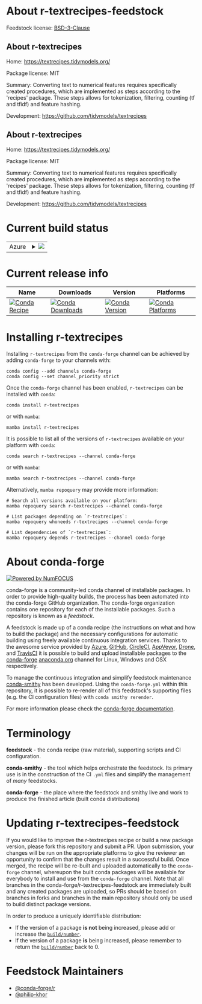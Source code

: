 About r-textrecipes-feedstock
=============================

Feedstock license: [BSD-3-Clause](https://github.com/conda-forge/r-textrecipes-feedstock/blob/main/LICENSE.txt)


About r-textrecipes
-------------------

Home: https://textrecipes.tidymodels.org/

Package license: MIT

Summary: Converting text to numerical features requires specifically created procedures, which are implemented as steps according to the 'recipes' package. These steps allows for tokenization, filtering, counting (tf and tfidf) and feature hashing.

Development: https://github.com/tidymodels/textrecipes

About r-textrecipes
-------------------

Home: https://textrecipes.tidymodels.org/

Package license: MIT

Summary: Converting text to numerical features requires specifically created procedures, which are implemented as steps according to the 'recipes' package. These steps allows for tokenization, filtering, counting (tf and tfidf) and feature hashing.

Development: https://github.com/tidymodels/textrecipes

Current build status
====================


<table>
    
  <tr>
    <td>Azure</td>
    <td>
      <details>
        <summary>
          <a href="https://dev.azure.com/conda-forge/feedstock-builds/_build/latest?definitionId=2389&branchName=main">
            <img src="https://dev.azure.com/conda-forge/feedstock-builds/_apis/build/status/r-textrecipes-feedstock?branchName=main">
          </a>
        </summary>
        <table>
          <thead><tr><th>Variant</th><th>Status</th></tr></thead>
          <tbody><tr>
              <td>linux_64_r_base4.3</td>
              <td>
                <a href="https://dev.azure.com/conda-forge/feedstock-builds/_build/latest?definitionId=2389&branchName=main">
                  <img src="https://dev.azure.com/conda-forge/feedstock-builds/_apis/build/status/r-textrecipes-feedstock?branchName=main&jobName=linux&configuration=linux%20linux_64_r_base4.3" alt="variant">
                </a>
              </td>
            </tr><tr>
              <td>linux_64_r_base4.4</td>
              <td>
                <a href="https://dev.azure.com/conda-forge/feedstock-builds/_build/latest?definitionId=2389&branchName=main">
                  <img src="https://dev.azure.com/conda-forge/feedstock-builds/_apis/build/status/r-textrecipes-feedstock?branchName=main&jobName=linux&configuration=linux%20linux_64_r_base4.4" alt="variant">
                </a>
              </td>
            </tr><tr>
              <td>osx_64_r_base4.3</td>
              <td>
                <a href="https://dev.azure.com/conda-forge/feedstock-builds/_build/latest?definitionId=2389&branchName=main">
                  <img src="https://dev.azure.com/conda-forge/feedstock-builds/_apis/build/status/r-textrecipes-feedstock?branchName=main&jobName=osx&configuration=osx%20osx_64_r_base4.3" alt="variant">
                </a>
              </td>
            </tr><tr>
              <td>osx_64_r_base4.4</td>
              <td>
                <a href="https://dev.azure.com/conda-forge/feedstock-builds/_build/latest?definitionId=2389&branchName=main">
                  <img src="https://dev.azure.com/conda-forge/feedstock-builds/_apis/build/status/r-textrecipes-feedstock?branchName=main&jobName=osx&configuration=osx%20osx_64_r_base4.4" alt="variant">
                </a>
              </td>
            </tr><tr>
              <td>osx_arm64_r_base4.3</td>
              <td>
                <a href="https://dev.azure.com/conda-forge/feedstock-builds/_build/latest?definitionId=2389&branchName=main">
                  <img src="https://dev.azure.com/conda-forge/feedstock-builds/_apis/build/status/r-textrecipes-feedstock?branchName=main&jobName=osx&configuration=osx%20osx_arm64_r_base4.3" alt="variant">
                </a>
              </td>
            </tr><tr>
              <td>osx_arm64_r_base4.4</td>
              <td>
                <a href="https://dev.azure.com/conda-forge/feedstock-builds/_build/latest?definitionId=2389&branchName=main">
                  <img src="https://dev.azure.com/conda-forge/feedstock-builds/_apis/build/status/r-textrecipes-feedstock?branchName=main&jobName=osx&configuration=osx%20osx_arm64_r_base4.4" alt="variant">
                </a>
              </td>
            </tr><tr>
              <td>win_64_r_base4.3</td>
              <td>
                <a href="https://dev.azure.com/conda-forge/feedstock-builds/_build/latest?definitionId=2389&branchName=main">
                  <img src="https://dev.azure.com/conda-forge/feedstock-builds/_apis/build/status/r-textrecipes-feedstock?branchName=main&jobName=win&configuration=win%20win_64_r_base4.3" alt="variant">
                </a>
              </td>
            </tr><tr>
              <td>win_64_r_base4.4</td>
              <td>
                <a href="https://dev.azure.com/conda-forge/feedstock-builds/_build/latest?definitionId=2389&branchName=main">
                  <img src="https://dev.azure.com/conda-forge/feedstock-builds/_apis/build/status/r-textrecipes-feedstock?branchName=main&jobName=win&configuration=win%20win_64_r_base4.4" alt="variant">
                </a>
              </td>
            </tr>
          </tbody>
        </table>
      </details>
    </td>
  </tr>
</table>

Current release info
====================

| Name | Downloads | Version | Platforms |
| --- | --- | --- | --- |
| [![Conda Recipe](https://img.shields.io/badge/recipe-r--textrecipes-green.svg)](https://anaconda.org/conda-forge/r-textrecipes) | [![Conda Downloads](https://img.shields.io/conda/dn/conda-forge/r-textrecipes.svg)](https://anaconda.org/conda-forge/r-textrecipes) | [![Conda Version](https://img.shields.io/conda/vn/conda-forge/r-textrecipes.svg)](https://anaconda.org/conda-forge/r-textrecipes) | [![Conda Platforms](https://img.shields.io/conda/pn/conda-forge/r-textrecipes.svg)](https://anaconda.org/conda-forge/r-textrecipes) |

Installing r-textrecipes
========================

Installing `r-textrecipes` from the `conda-forge` channel can be achieved by adding `conda-forge` to your channels with:

```
conda config --add channels conda-forge
conda config --set channel_priority strict
```

Once the `conda-forge` channel has been enabled, `r-textrecipes` can be installed with `conda`:

```
conda install r-textrecipes
```

or with `mamba`:

```
mamba install r-textrecipes
```

It is possible to list all of the versions of `r-textrecipes` available on your platform with `conda`:

```
conda search r-textrecipes --channel conda-forge
```

or with `mamba`:

```
mamba search r-textrecipes --channel conda-forge
```

Alternatively, `mamba repoquery` may provide more information:

```
# Search all versions available on your platform:
mamba repoquery search r-textrecipes --channel conda-forge

# List packages depending on `r-textrecipes`:
mamba repoquery whoneeds r-textrecipes --channel conda-forge

# List dependencies of `r-textrecipes`:
mamba repoquery depends r-textrecipes --channel conda-forge
```


About conda-forge
=================

[![Powered by
NumFOCUS](https://img.shields.io/badge/powered%20by-NumFOCUS-orange.svg?style=flat&colorA=E1523D&colorB=007D8A)](https://numfocus.org)

conda-forge is a community-led conda channel of installable packages.
In order to provide high-quality builds, the process has been automated into the
conda-forge GitHub organization. The conda-forge organization contains one repository
for each of the installable packages. Such a repository is known as a *feedstock*.

A feedstock is made up of a conda recipe (the instructions on what and how to build
the package) and the necessary configurations for automatic building using freely
available continuous integration services. Thanks to the awesome service provided by
[Azure](https://azure.microsoft.com/en-us/services/devops/), [GitHub](https://github.com/),
[CircleCI](https://circleci.com/), [AppVeyor](https://www.appveyor.com/),
[Drone](https://cloud.drone.io/welcome), and [TravisCI](https://travis-ci.com/)
it is possible to build and upload installable packages to the
[conda-forge](https://anaconda.org/conda-forge) [anaconda.org](https://anaconda.org/)
channel for Linux, Windows and OSX respectively.

To manage the continuous integration and simplify feedstock maintenance
[conda-smithy](https://github.com/conda-forge/conda-smithy) has been developed.
Using the ``conda-forge.yml`` within this repository, it is possible to re-render all of
this feedstock's supporting files (e.g. the CI configuration files) with ``conda smithy rerender``.

For more information please check the [conda-forge documentation](https://conda-forge.org/docs/).

Terminology
===========

**feedstock** - the conda recipe (raw material), supporting scripts and CI configuration.

**conda-smithy** - the tool which helps orchestrate the feedstock.
                   Its primary use is in the construction of the CI ``.yml`` files
                   and simplify the management of *many* feedstocks.

**conda-forge** - the place where the feedstock and smithy live and work to
                  produce the finished article (built conda distributions)


Updating r-textrecipes-feedstock
================================

If you would like to improve the r-textrecipes recipe or build a new
package version, please fork this repository and submit a PR. Upon submission,
your changes will be run on the appropriate platforms to give the reviewer an
opportunity to confirm that the changes result in a successful build. Once
merged, the recipe will be re-built and uploaded automatically to the
`conda-forge` channel, whereupon the built conda packages will be available for
everybody to install and use from the `conda-forge` channel.
Note that all branches in the conda-forge/r-textrecipes-feedstock are
immediately built and any created packages are uploaded, so PRs should be based
on branches in forks and branches in the main repository should only be used to
build distinct package versions.

In order to produce a uniquely identifiable distribution:
 * If the version of a package **is not** being increased, please add or increase
   the [``build/number``](https://docs.conda.io/projects/conda-build/en/latest/resources/define-metadata.html#build-number-and-string).
 * If the version of a package **is** being increased, please remember to return
   the [``build/number``](https://docs.conda.io/projects/conda-build/en/latest/resources/define-metadata.html#build-number-and-string)
   back to 0.

Feedstock Maintainers
=====================

* [@conda-forge/r](https://github.com/orgs/conda-forge/teams/r/)
* [@philip-khor](https://github.com/philip-khor/)

